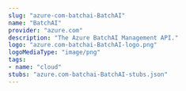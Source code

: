 ```yaml
---
slug: "azure-com-batchai-BatchAI"
name: "BatchAI"
provider: "azure.com"
description: "The Azure BatchAI Management API."
logo: "azure.com-batchai-BatchAI-logo.png"
logoMediaType: "image/png"
tags:
- name: "cloud"
stubs: "azure.com-batchai-BatchAI-stubs.json"
---
```

